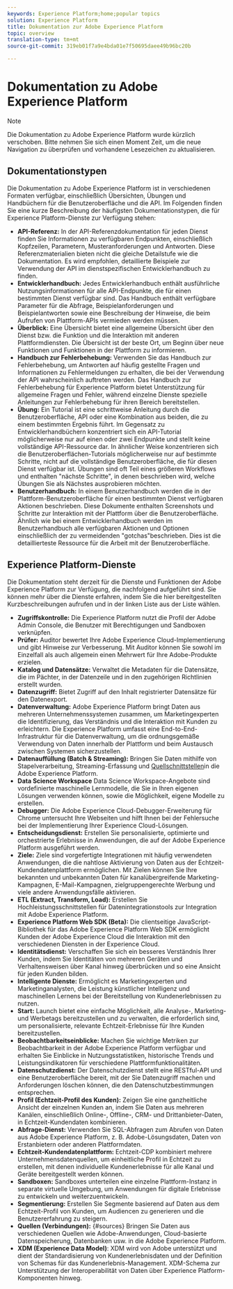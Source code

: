 ```yaml
---
keywords: Experience Platform;home;popular topics
solution: Experience Platform
title: Dokumentation zur Adobe Experience Platform
topic: overview
translation-type: tm+mt
source-git-commit: 319eb01f7a9e4bda01e7f50695daee49b96bc20b

---
```



# Dokumentation zu Adobe Experience Platform

>[!NOTE]
>Die Dokumentation zu Adobe Experience Platform wurde kürzlich verschoben. Bitte nehmen Sie sich einen Moment Zeit, um die neue Navigation zu überprüfen und vorhandene Lesezeichen zu aktualisieren.

## Dokumentationstypen

Die Dokumentation zu Adobe Experience Platform ist in verschiedenen Formaten verfügbar, einschließlich Übersichten, Übungen und Handbüchern für die Benutzeroberfläche und die API. Im Folgenden finden Sie eine kurze Beschreibung der häufigsten Dokumentationstypen, die für Experience Platform-Dienste zur Verfügung stehen:

* **API-Referenz:** In der API-Referenzdokumentation für jeden Dienst finden Sie Informationen zu verfügbaren Endpunkten, einschließlich Kopfzeilen, Parametern, Musteranforderungen und Antworten. Diese Referenzmaterialien bieten nicht die gleiche Detailstufe wie die Dokumentation. Es wird empfohlen, detaillierte Beispiele zur Verwendung der API im dienstspezifischen Entwicklerhandbuch zu finden.
* **Entwicklerhandbuch:** Jedes Entwicklerhandbuch enthält ausführliche Nutzungsinformationen für alle API-Endpunkte, die für einen bestimmten Dienst verfügbar sind. Das Handbuch enthält verfügbare Parameter für die Abfrage, Beispielanforderungen und Beispielantworten sowie eine Beschreibung der Hinweise, die beim Aufrufen von Plattform-APIs vermieden werden müssen.
* **Überblick:** Eine Übersicht bietet eine allgemeine Übersicht über den Dienst bzw. die Funktion und die Interaktion mit anderen Plattformdiensten. Die Übersicht ist der beste Ort, um Beginn über neue Funktionen und Funktionen in der Plattform zu informieren.
* **Handbuch zur Fehlerbehebung:** Verwenden Sie das Handbuch zur Fehlerbehebung, um Antworten auf häufig gestellte Fragen und Informationen zu Fehlermeldungen zu erhalten, die bei der Verwendung der API wahrscheinlich auftreten werden. Das Handbuch zur Fehlerbehebung für Experience Platform bietet Unterstützung für allgemeine Fragen und Fehler, während einzelne Dienste spezielle Anleitungen zur Fehlerbehebung für ihren Bereich bereitstellen.
* **Übung:** Ein Tutorial ist eine schrittweise Anleitung durch die Benutzeroberfläche, API oder eine Kombination aus beiden, die zu einem bestimmten Ergebnis führt. Im Gegensatz zu Entwicklerhandbüchern konzentriert sich ein API-Tutorial möglicherweise nur auf einen oder zwei Endpunkte und stellt keine vollständige API-Ressource dar. In ähnlicher Weise konzentrieren sich die Benutzeroberflächen-Tutorials möglicherweise nur auf bestimmte Schritte, nicht auf die vollständige Benutzeroberfläche, die für diesen Dienst verfügbar ist. Übungen sind oft Teil eines größeren Workflows und enthalten &quot;nächste Schritte&quot;, in denen beschrieben wird, welche Übungen Sie als Nächstes ausprobieren möchten.
* **Benutzerhandbuch:** In einem Benutzerhandbuch werden die in der Plattform-Benutzeroberfläche für einen bestimmten Dienst verfügbaren Aktionen beschrieben. Diese Dokumente enthalten Screenshots und Schritte zur Interaktion mit der Plattform über die Benutzeroberfläche. Ähnlich wie bei einem Entwicklerhandbuch werden im Benutzerhandbuch alle verfügbaren Aktionen und Optionen einschließlich der zu vermeidenden &quot;gotchas&quot;beschrieben. Dies ist die detaillierteste Ressource für die Arbeit mit der Benutzeroberfläche.

## Experience Platform-Dienste

Die Dokumentation steht derzeit für die Dienste und Funktionen der Adobe Experience Platform zur Verfügung, die nachfolgend aufgeführt sind. Sie können mehr über die Dienste erfahren, indem Sie die hier bereitgestellten Kurzbeschreibungen aufrufen und in der linken Liste aus der Liste wählen.

* **Zugriffskontrolle:** Die Experience Platform nutzt die Profil der Adobe Admin Console, die Benutzer mit Berechtigungen und Sandboxen verknüpfen.
* **Prüfer:** Auditor bewertet Ihre Adobe Experience Cloud-Implementierung und gibt Hinweise zur Verbesserung. Mit Auditor können Sie sowohl im Einzelfall als auch allgemein einen Mehrwert für Ihre Adobe-Produkte erzielen.
* **Katalog und Datensätze:** Verwaltet die Metadaten für die Datensätze, die im Pächter, in der Datenzeile und in den zugehörigen Richtlinien erstellt wurden.
* **Datenzugriff:** Bietet Zugriff auf den Inhalt registrierter Datensätze für den Datenexport.
* **Datenverwaltung:** Adobe Experience Platform bringt Daten aus mehreren Unternehmenssystemen zusammen, um Marketingexperten die Identifizierung, das Verständnis und die Interaktion mit Kunden zu erleichtern. Die Experience Platform umfasst eine End-to-End-Infrastruktur für die Datenverwaltung, um die ordnungsgemäße Verwendung von Daten innerhalb der Plattform und beim Austausch zwischen Systemen sicherzustellen.
* **Datenauffüllung (Batch &amp; Streaming):** Bringen Sie Daten mithilfe von Stapelverarbeitung, Streaming-Erfassung und [Quellschnittstellen](#sources)in die Adobe Experience Platform.
* **Data Science Workspace** Data Science Workspace-Angebote sind vordefinierte maschinelle Lernmodelle, die Sie in Ihren eigenen Lösungen verwenden können, sowie die Möglichkeit, eigene Modelle zu erstellen.
* **Debugger:** Die Adobe Experience Cloud-Debugger-Erweiterung für Chrome untersucht Ihre Webseiten und hilft Ihnen bei der Fehlersuche bei der Implementierung Ihrer Experience Cloud-Lösungen.
* **Entscheidungsdienst:** Erstellen Sie personalisierte, optimierte und orchestrierte Erlebnisse in Anwendungen, die auf der Adobe Experience Platform ausgeführt werden.
* **Ziele:** Ziele sind vorgefertigte Integrationen mit häufig verwendeten Anwendungen, die die nahtlose Aktivierung von Daten aus der Echtzeit-Kundendatenplattform ermöglichen. Mit Zielen können Sie Ihre bekannten und unbekannten Daten für kanalübergreifende Marketing-Kampagnen, E-Mail-Kampagnen, zielgruppengerechte Werbung und viele andere Anwendungsfälle aktivieren.
* **ETL (Extract, Transform, Load):** Erstellen Sie Hochleistungsschnittstellen für Datenintegrationstools zur Integration mit Adobe Experience Platform.
* **Experience Platform Web SDK (Beta):** Die clientseitige JavaScript-Bibliothek für das Adobe Experience Platform Web SDK ermöglicht Kunden der Adobe Experience Cloud die Interaktion mit den verschiedenen Diensten in der Experience Cloud.
* **Identitätsdienst:** Verschaffen Sie sich ein besseres Verständnis Ihrer Kunden, indem Sie Identitäten von mehreren Geräten und Verhaltensweisen über Kanal hinweg überbrücken und so eine Ansicht für jeden Kunden bilden.
* **Intelligente Dienste:** Ermöglicht es Marketingexperten und Marketinganalysten, die Leistung künstlicher Intelligenz und maschinellen Lernens bei der Bereitstellung von Kundenerlebnissen zu nutzen.
* **Start:** Launch bietet eine einfache Möglichkeit, alle Analyse-, Marketing- und Werbetags bereitzustellen und zu verwalten, die erforderlich sind, um personalisierte, relevante Echtzeit-Erlebnisse für Ihre Kunden bereitzustellen.
* **Beobachtbarkeitseinblicke:** Machen Sie wichtige Metriken zur Beobachtbarkeit in der Adobe Experience Platform verfügbar und erhalten Sie Einblicke in Nutzungsstatistiken, historische Trends und Leistungsindikatoren für verschiedene Plattformfunktionalitäten.
* **Datenschutzdienst:** Der Datenschutzdienst stellt eine RESTful-API und eine Benutzeroberfläche bereit, mit der Sie Datenzugriff machen und Anforderungen löschen können, die den Datenschutzbestimmungen entsprechen.
* **Profil (Echtzeit-Profil des Kunden):** Zeigen Sie eine ganzheitliche Ansicht der einzelnen Kunden an, indem Sie Daten aus mehreren Kanälen, einschließlich Online-, Offline-, CRM- und Drittanbieter-Daten, in Echtzeit-Kundendaten kombinieren.
* **Abfrage-Dienst:** Verwenden Sie SQL-Abfragen zum Abrufen von Daten aus Adobe Experience Platform, z. B. Adobe-Lösungsdaten, Daten von Erstanbietern oder anderen Plattformdaten.
* **Echtzeit-Kundendatenplattform:** Echtzeit-CDP kombiniert mehrere Unternehmensdatenquellen, um einheitliche Profil in Echtzeit zu erstellen, mit denen individuelle Kundenerlebnisse für alle Kanal und Geräte bereitgestellt werden können.
* **Sandboxen:** Sandboxes unterteilen eine einzelne Plattform-Instanz in separate virtuelle Umgebung, um Anwendungen für digitale Erlebnisse zu entwickeln und weiterzuentwickeln.
* **Segmentierung:** Erstellen Sie Segmente basierend auf Daten aus dem Echtzeit-Profil von Kunden, um Audiencen zu generieren und die Benutzererfahrung zu steigern.
* **Quellen (Verbindungen):** {#sources} Bringen Sie Daten aus verschiedenen Quellen wie Adobe-Anwendungen, Cloud-basierte Datenspeicherung, Datenbanken usw. in die Adobe Experience Platform.
* **XDM (Experience Data Model)**: XDM wird von Adobe unterstützt und dient der Standardisierung von Kundenerlebnisdaten und der Definition von Schemas für das Kundenerlebnis-Management. XDM-Schema zur Unterstützung der Interoperabilität von Daten über Experience Platform-Komponenten hinweg.